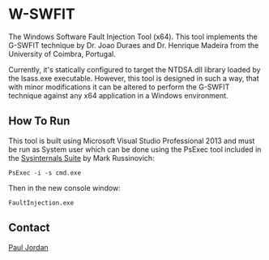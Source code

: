 W-SWFIT
===

The Windows Software Fault Injection Tool (x64).  This tool implements the
G-SWFIT technique by Dr. Joao Duraes and Dr. Henrique Madeira from the
University of Coimbra, Portugal.

Currently, it's statically configured to target the NTDSA.dll library loaded by
the lsass.exe executable.  However, this tool is designed in such a way, that
with minor modifications it can be altered to perform the G-SWFIT technique
against any x64 application in a Windows environment.

How To Run
---
This tool is built using Microsoft Visual Studio Professional 2013 and must be
run as System user which can be done using the PsExec tool included in the
[Sysinternals Suite](https://technet.microsoft.com/en-us/sysinternals/bb842062.aspx)
by Mark Russinovich:

`PsExec -i -s cmd.exe`

Then in the new console window:

`FaultInjection.exe`

Contact
---
[Paul Jordan](mailto:paul.jordan@afit.edu)
